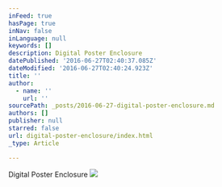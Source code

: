 ```yaml
---
inFeed: true
hasPage: true
inNav: false
inLanguage: null
keywords: []
description: Digital Poster Enclosure
datePublished: '2016-06-27T02:40:37.085Z'
dateModified: '2016-06-27T02:40:24.923Z'
title: ''
author:
  - name: ''
    url: ''
sourcePath: _posts/2016-06-27-digital-poster-enclosure.md
authors: []
publisher: null
starred: false
url: digital-poster-enclosure/index.html
_type: Article

---
```

Digital Poster Enclosure
![](https://the-grid-user-content.s3-us-west-2.amazonaws.com/e3e98d1e-d811-4f6f-9775-9e019609fb1b.gif)